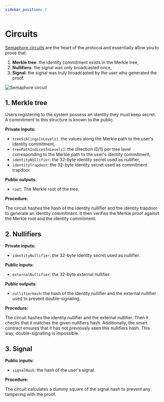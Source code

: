 ```yaml
---
sidebar_position: 2
---
```


# Circuits

[Semaphore circuits](https://github.com/semaphore-protocol/semaphore/tree/main/circuits) are the heart of the protocol and essentially allow you to prove that:

1. **Merkle tree**: the identity commitment exists in the Merkle tree,
2. **Nullifiers**: the signal was only broadcasted once,
3. **Signal**: the signal was truly broadcasted by the user who generated the proof.

![Semaphore circuit](https://github.com/semaphore-protocol/semaphore/raw/main/circuits/scheme.png)

## 1. Merkle tree

Users registering to the system possess an identity they must keep secret. A commitment to this structure is known to the public.

**Private inputs:**

-   `treeSiblings[nLevels]`: the values along the Merkle path to the user's identity commitment,
-   `treePathIndices[nLevels]`: the direction (0/1) per tree level corresponding to the Merkle path to the user's identity commitment,
-   `identityNullifier`: the 32-byte identity secret used as nullifier,
-   `identityTrapdoor`: the 32-byte identity secret used as commitment trapdoor.

**Public outputs:**

-   `root`: The Merkle root of the tree.

**Procedure:**

The circuit hashes the hash of the identity nullifier and the identity trapdoor to
generate an identity commitment. It then verifies the Merkle proof against
the Merkle root and the identity commitment.

## 2. Nullifiers

**Private inputs:**

-   `identityNullifier`: the 32-byte identity secret used as nullifier.

**Public inputs:**

-   `externalNullifier`: the 32-byte external nullifier.

**Public outputs:**

-   `nullifierHash`: the hash of the identity nullifier and the external nullifier used to prevent double-signaling.

**Procedure:**

The circuit hashes the identity nullifier and the external nullifier. Then it checks that it matches the given nullifiers hash. Additionally,
the smart contract ensures that it has not previously seen this nullifiers hash. This way, double-signalling is impossible.

## 3. Signal

**Public inputs:**

-   `signalHash`: the hash of the user's signal.

**Procedure:**

The circuit calculates a dummy square of the signal hash to prevent any tampering with the proof.
